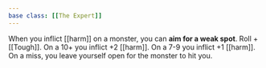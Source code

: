```yaml
---
base class: [[The Expert]]
---
```

When you inflict [[harm]] on a monster, you can **aim for a weak spot**. Roll +[[Tough]]. On a 10+ you inflict +2 [[harm]]. On a 7-9 you inflict +1 [[harm]]. On a miss, you leave yourself open for the monster to hit you.